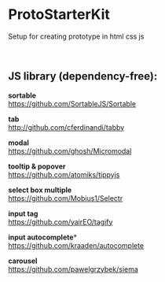# ProtoStarterKit
Setup for creating prototype in html css js

<br/>

## JS library (dependency-free):

**sortable**<br/>
https://github.com/SortableJS/Sortable

**tab**<br/>
http://github.com/cferdinandi/tabby

**modal**<br/>
https://github.com/ghosh/Micromodal

**tooltip & popover**<br/>
https://github.com/atomiks/tippyjs

**select box multiple**<br/>
https://github.com/Mobius1/Selectr

**input tag**<br/>
https://github.com/yairEO/tagify

**input autocomplete***<br/>
https://github.com/kraaden/autocomplete

**carousel**<br/>
https://github.com/pawelgrzybek/siema
